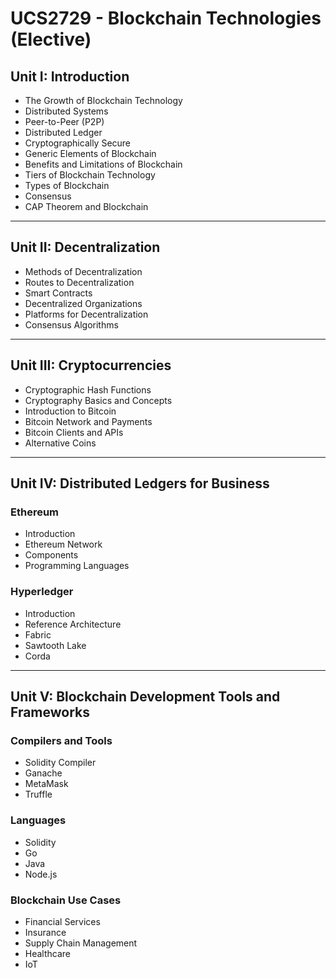 # UCS2729 - Blockchain Technologies (Elective)


## Unit I: Introduction

- The Growth of Blockchain Technology  
- Distributed Systems  
- Peer-to-Peer (P2P)  
- Distributed Ledger  
- Cryptographically Secure  
- Generic Elements of Blockchain  
- Benefits and Limitations of Blockchain  
- Tiers of Blockchain Technology  
- Types of Blockchain  
- Consensus  
- CAP Theorem and Blockchain  

---

## Unit II: Decentralization

- Methods of Decentralization  
- Routes to Decentralization  
- Smart Contracts  
- Decentralized Organizations  
- Platforms for Decentralization  
- Consensus Algorithms  

---

## Unit III: Cryptocurrencies

- Cryptographic Hash Functions  
- Cryptography Basics and Concepts  
- Introduction to Bitcoin  
- Bitcoin Network and Payments  
- Bitcoin Clients and APIs  
- Alternative Coins  

---

## Unit IV: Distributed Ledgers for Business

### Ethereum
- Introduction  
- Ethereum Network  
- Components  
- Programming Languages  

### Hyperledger
- Introduction  
- Reference Architecture  
- Fabric  
- Sawtooth Lake  
- Corda  

---

## Unit V: Blockchain Development Tools and Frameworks

### Compilers and Tools
- Solidity Compiler  
- Ganache  
- MetaMask  
- Truffle  

### Languages
- Solidity  
- Go  
- Java  
- Node.js  

### Blockchain Use Cases
- Financial Services  
- Insurance  
- Supply Chain Management  
- Healthcare  
- IoT  
